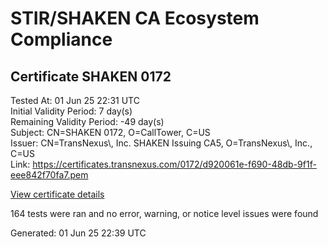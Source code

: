 # STIR/SHAKEN CA Ecosystem Compliance

## Certificate SHAKEN 0172

Tested At: 01 Jun 25 22:31 UTC\
Initial Validity Period: 7 day(s)\
Remaining Validity Period: -49 day(s)\
Subject: CN=SHAKEN 0172, O=CallTower, C=US\
Issuer: CN=TransNexus\\, Inc. SHAKEN Issuing CA5, O=TransNexus\\, Inc., C=US\
Link: https://certificates.transnexus.com/0172/d920061e-f690-48db-9f1f-eee842f70fa7.pem

[View certificate details](https://x509.io/?cert=MIICyDCCAm%2BgAwIBAgIQV%2BMVaTi%2FFYfZPMLR9%2F%2FXVDAKBggqhkjOPQQDAjBWMQswCQYDVQQGEwJVUzEZMBcGA1UEChMQVHJhbnNOZXh1cywgSW5jLjEsMCoGA1UEAxMjVHJhbnNOZXh1cywgSW5jLiBTSEFLRU4gSXNzdWluZyBDQTUwHhcNMjUwNDA2MDQzMzE0WhcNMjUwNDEzMDQzMzEzWjA3MQswCQYDVQQGEwJVUzESMBAGA1UEChMJQ2FsbFRvd2VyMRQwEgYDVQQDEwtTSEFLRU4gMDE3MjBZMBMGByqGSM49AgEGCCqGSM49AwEHA0IABKfj1ISo8CVhQ4V0%2BbYkFwNH%2BMRDsEFUJHoLFp9h2FT58GRLlBHTFXt3r76T4SWXaQs%2FiMnzekwL77yxoNcv6%2FWjggE8MIIBODAMBgNVHRMBAf8EAjAAMA4GA1UdDwEB%2FwQEAwIHgDAdBgNVHQ4EFgQUkXflKCkbHFpFzFQCRBF3tqNK2MkwHwYDVR0jBBgwFoAU2gCzh%2FiCP7%2B6IqJkY7X2L8yOdcowFwYDVR0gBBAwDjAMBgpghkgBhv8JAQEEMIGmBgNVHR8EgZ4wgZswgZigOqA4hjZodHRwczovL2F1dGhlbnRpY2F0ZS1hcGkuaWNvbmVjdGl2LmNvbS9kb3dubG9hZC92MS9jcmyiWqRYMFYxFDASBgNVBAcMC0JyaWRnZXdhdGVyMQswCQYDVQQIDAJOSjETMBEGA1UEAwwKU1RJLVBBIENSTDELMAkGA1UEBhMCVVMxDzANBgNVBAoMBlNUSS1QQTAWBggrBgEFBQcBGgQKMAigBhYEMDE3MjAKBggqhkjOPQQDAgNHADBEAiBpNxQq8vSQUe9r4USPAw9i4%2BSr%2B91pqPqyf3d0gppWvAIgYECz2hYobEy8cTMwkQA6auREjMU5w10czRBhqRDrkpo%3D)

164 tests were ran and no error, warning, or notice level issues were found


Generated: 01 Jun 25 22:39 UTC